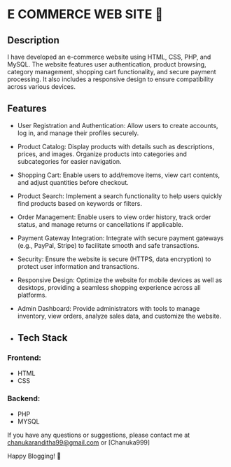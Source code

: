 # E COMMERCE WEB SITE 📝

## Description
I have developed an e-commerce website using HTML, CSS, PHP, and MySQL. The website features user authentication, product browsing, category management, shopping cart functionality, and secure payment processing. It also includes a responsive design to ensure compatibility across various devices.
## Features
- User Registration and Authentication: Allow users to create accounts, log in, and manage their profiles securely.

- Product Catalog: Display products with details such as descriptions, prices, and images. Organize products into categories and subcategories for easier navigation.

- Shopping Cart: Enable users to add/remove items, view cart contents, and adjust quantities before checkout.

- Product Search: Implement a search functionality to help users quickly find products based on keywords or filters.

- Order Management: Enable users to view order history, track order status, and manage returns or cancellations if applicable.

- Payment Gateway Integration: Integrate with secure payment gateways (e.g., PayPal, Stripe) to facilitate smooth and safe transactions.

- Security: Ensure the website is secure (HTTPS, data encryption) to protect user information and transactions.

- Responsive Design: Optimize the website for mobile devices as well as desktops, providing a seamless shopping experience across all platforms.
  
- Admin Dashboard: Provide administrators with tools to manage inventory, view orders, analyze sales data, and customize the website.

- ## Tech Stack
### Frontend:
- HTML
- CSS

### Backend:
- PHP
- MYSQL

If you have any questions or suggestions, please contact me at chanukaranditha99@gmail.com or [Chanuka999]

Happy Blogging! 🚀
